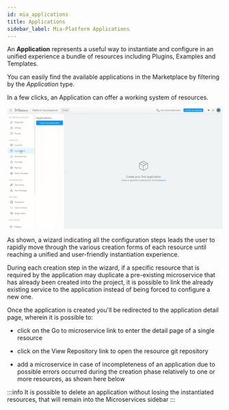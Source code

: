 ```yaml
---
id: mia_applications
title: Applications
sidebar_label: Mia-Platform Applications
---
```

An **Application** represents a useful way to instantiate and configure in an unified experience a bundle of resources including Plugins, Examples and Templates.

You can easily find the available applications in the Marketplace by filtering by the _Application_ type.

In a few clicks, an Application can offer a working system of resources.

![Application Creation](../img/application.gif)

As shown, a wizard indicating all the configuration steps leads the user to rapidly move through the various creation forms of each resource until reaching a unified and user-friendly instantiation experience.

During each creation step in the wizard, if a specific resource that is required by the application may duplicate a pre-existing microservice that has already been created into the project, it is possible to link the already existing service to the application instead of being forced to configure a new one.

Once the application is created you'll be redirected to the application detail page, wherein it is possible to:

* click on the Go to microservice link to enter the detail page of a single resource

* click on the View Repository link to open the resource git repository

* add a microservice in case of incompleteness of an application due to possible errors occurred during the creation phase relatively to one or more resources, as shown here below

:::info
It is possible to delete an application without losing the instantiated resources, that will remain into the Microservices sidebar
:::
